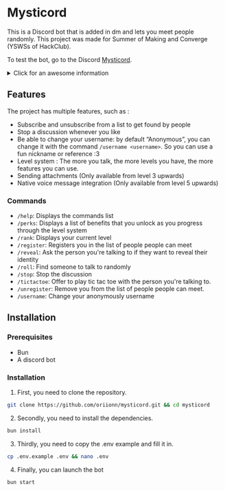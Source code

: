 # Mysticord
This is a Discord bot that is added in dm and lets you meet people randomly.
This project was made for Summer of Making and Converge (YSWSs of HackClub).

To test the bot, go to the Discord [Mysticord](https://discord.gg/q8Ra9vWJAV).

<details>
    <summary>Click for an awesome information</summary>
    I did it mostly for blahaj :3
</details>

## Features
The project has multiple features, such as :
- Subscribe and unsubscribe from a list to get found by people
- Stop a discussion whenever you like
- Be able to change your username: by default “Anonymous”, you can change it with the command `/username <username>`. So you can use a fun nickname or reference :3
- Level system : The more you talk, the more levels you have, the more features you can use.
- Sending attachments (Only available from level 3 upwards)
- Native voice message integration (Only available from level 5 upwards)

### Commands
- `/help`: Displays the commands list
- `/perks`: Displays a list of benefits that you unlock as you progress through the level system
- `/rank`: Displays your current level
- `/register`: Registers you in the list of people people can meet
- `/reveal`: Ask the person you're talking to if they want to reveal their identity
- `/roll`: Find someone to talk to randomly
- `/stop`: Stop the discussion
- `/tictactoe`: Offer to play tic tac toe with the person you're talking to.
- `/unregister`: Remove you from the list of people people can meet.
- `/username`: Change your anonymously username

## Installation
### Prerequisites
- Bun
- A discord bot

### Installation
1. First, you need to clone the repository.
```sh
git clone https://github.com/oriionn/mysticord.git && cd mysticord
```
2. Secondly, you need to install the dependencies.
```sh
bun install
```
3. Thirdly, you need to copy the .env example and fill it in.
```sh
cp .env.example .env && nano .env
```
4. Finally, you can launch the bot
```sh
bun start
```
